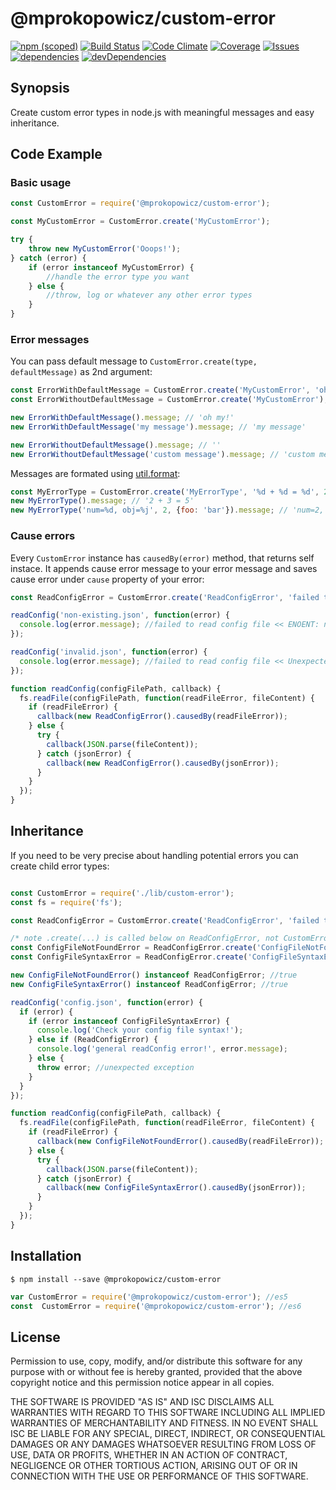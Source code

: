 # @mprokopowicz/custom-error

[![npm (scoped)](https://img.shields.io/npm/v/@mprokopowicz/custom-error.svg?style=flat-square)]()
[![Build Status](https://img.shields.io/travis/mprokopowicz/custom-error.svg?style=flat-square)](http://travis-ci.org/mprokopowicz/custom-error/)
[![Code Climate](https://img.shields.io/codeclimate/github/mprokopowicz/custom-error.svg?style=flat-square)](https://codeclimate.com/github/mprokopowicz/custom-error)
[![Coverage](https://img.shields.io/codeclimate/coverage/github/mprokopowicz/custom-error.svg?style=flat-square)](https://codeclimate.com/github/mprokopowicz/custom-error/coverage)
[![Issues](https://img.shields.io/codeclimate/issues/github/mprokopowicz/custom-error.svg?style=flat-square)](https://codeclimate.com/github/mprokopowicz/custom-error/issues)
[![dependencies](https://img.shields.io/david/mprokopowicz/custom-error.svg?style=flat-square)]()
[![devDependencies](https://img.shields.io/david/dev/mprokopowicz/custom-error.svg?style=flat-square)]()


## Synopsis

Create custom error types in node.js with meaningful messages and easy inheritance.

## Code Example

### Basic usage

```javascript
const CustomError = require('@mprokopowicz/custom-error');

const MyCustomError = CustomError.create('MyCustomError');

try {
	throw new MyCustomError('Ooops!');
} catch (error) {
	if (error instanceof MyCustomError) {
		//handle the error type you want
	} else {
		//throw, log or whatever any other error types
	}
}
```

### Error messages

You can pass default message to `CustomError.create(type, defaultMessage)` as 2nd argument:

```javascript
const ErrorWithDefaultMessage = CustomError.create('MyCustomError', 'oh my!');
const ErrorWithoutDefaultMessage = CustomError.create('MyCustomError');

new ErrorWithDefaultMessage().message; // 'oh my!'
new ErrorWithDefaultMessage('my message').message; // 'my message'

new ErrorWithoutDefaultMessage().message; // ''
new ErrorWithoutDefaultMessage('custom message').message; // 'custom message'
```

Messages are formated using [util.format](https://nodejs.org/dist/latest-v7.x/docs/api/util.html#util_util_format_format_args):

```javascript
const MyErrorType = CustomError.create('MyErrorType', '%d + %d = %d', 2, 3, 5);
new MyErrorType().message; // '2 + 3 = 5'
new MyErrorType('num=%d, obj=%j', 2, {foo: 'bar'}).message; // 'num=2, obj={"foo":"bar"}'
```

### Cause errors
Every `CustomError` instance has `causedBy(error)` method, that returns self instace. It appends cause error message to your error message and saves cause error under `cause` property of your error:

```javascript
const ReadConfigError = CustomError.create('ReadConfigError', 'failed to read config file');

readConfig('non-existing.json', function(error) {
  console.log(error.message); //failed to read config file << ENOENT: no such file or directory, open 'non-existing.json'
});

readConfig('invalid.json', function(error) {
  console.log(error.message); //failed to read config file << Unexpected end of JSON input
});

function readConfig(configFilePath, callback) {
  fs.readFile(configFilePath, function(readFileError, fileContent) {
    if (readFileError) {
      callback(new ReadConfigError().causedBy(readFileError));
    } else {
      try {
        callback(JSON.parse(fileContent));
      } catch (jsonError) {
        callback(new ReadConfigError().causedBy(jsonError));
      }
    }
  });
}
```

## Inheritance

If you need to be very precise about handling potential errors you can create child error types:

```javascript

const CustomError = require('./lib/custom-error');
const fs = require('fs');

const ReadConfigError = CustomError.create('ReadConfigError', 'failed to read config file');

/* note .create(...) is called below on ReadConfigError, not CustomError */
const ConfigFileNotFoundError = ReadConfigError.create('ConfigFileNotFoundError')
const ConfigFileSyntaxError = ReadConfigError.create('ConfigFileSyntaxError');

new ConfigFileNotFoundError() instanceof ReadConfigError; //true
new ConfigFileSyntaxError() instanceof ReadConfigError; //true

readConfig('config.json', function(error) {
  if (error) {
    if (error instanceof ConfigFileSyntaxError) {
      console.log('Check your config file syntax!');
    } else if (ReadConfigError) {
      console.log('general readConfig error!', error.message);
    } else {
      throw error; //unexpected exception
    }
  }
});

function readConfig(configFilePath, callback) {
  fs.readFile(configFilePath, function(readFileError, fileContent) {
    if (readFileError) {
      callback(new ConfigFileNotFoundError().causedBy(readFileError));
    } else {
      try {
        callback(JSON.parse(fileContent));
      } catch (jsonError) {
        callback(new ConfigFileSyntaxError().causedBy(jsonError));
      }
    }
  });
}

```

## Installation

```
$ npm install --save @mprokopowicz/custom-error
```

```javascript
var CustomError = require('@mprokopowicz/custom-error'); //es5
const  CustomError = require('@mprokopowicz/custom-error'); //es6
```


## License

Permission to use, copy, modify, and/or distribute this software for any purpose with or without fee is hereby granted, provided that the above copyright notice and this permission notice appear in all copies.

THE SOFTWARE IS PROVIDED "AS IS" AND ISC DISCLAIMS ALL WARRANTIES WITH REGARD TO THIS SOFTWARE INCLUDING ALL IMPLIED WARRANTIES OF MERCHANTABILITY AND FITNESS. IN NO EVENT SHALL ISC BE LIABLE FOR ANY SPECIAL, DIRECT, INDIRECT, OR CONSEQUENTIAL DAMAGES OR ANY DAMAGES WHATSOEVER RESULTING FROM LOSS OF USE, DATA OR PROFITS, WHETHER IN AN ACTION OF CONTRACT, NEGLIGENCE OR OTHER TORTIOUS ACTION, ARISING OUT OF OR IN CONNECTION WITH THE USE OR PERFORMANCE OF THIS SOFTWARE.
